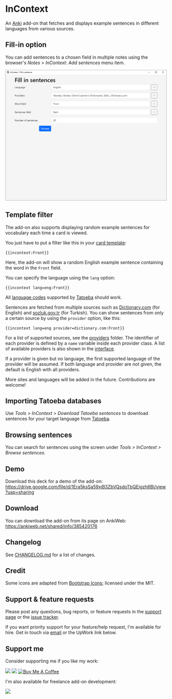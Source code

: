 # InContext

An [Anki](https://apps.ankiweb.net/) add-on that fetches and displays example sentences in different languages from various sources.

## Fill-in option

You can add sentences to a chosen field in multiple notes using the browser's _Notes > InContext: Add sentences_ menu item.

![Fill-in dialog](images/fill.png)

## Template filter

The add-on also supports displaying random example sentences for vocabulary each time a card is viewed.

You just have to put a filter like this in your [card template](https://docs.ankiweb.net/templates/intro.html):

```
{{incontext:Front}}
```

Here, the add-on will show a random English example sentence containing the word in the `Front` field.

You can specify the language using the `lang` option:

```
{{incontext lang=eng:Front}}
```

All [language codes](https://en.wikipedia.org/wiki/List_of_ISO_639_language_codes) supported by [Tatoeba](https://tatoeba.org/en/downloads) should work.

Sentences are fetched from multiple sources such as [Dictionary.com](https://www.dictionary.com/) (for English) and [sozluk.gov.tr](https://sozluk.gov.tr) (for Turkish).
You can show sentences from only a certain source by using the `provider` option, like this:

```
{{incontext lang=eng provider=dictionary.com:Front}}
```

For a list of supported sources, see the [providers](./src/providers/) folder.
The identifier of each provider is defined by a `name` variable inside each provider class.
A list of available providers is also shown in the [interface](#interface).

If a provider is given but no language, the first supported language of the provider will be assumed.
If both language and provider are not given, the default is English with all providers.

More sites and languages will be added in the future. Contributions are welcome!

## Importing Tatoeba databases

Use _Tools > InContext > Download Tatoeba sentences_ to download sentences for your target language from [Tatoeba](https://tatoeba.org/).

## Browsing sentences

You can search for sentences using the screen under _Tools > InContext > Browse sentences_.

## Demo

Download this deck for a demo of the add-on: https://drive.google.com/file/d/1Era5ksSa59xjB3ZbVQsdoTbQEigzh6Bi/view?usp=sharing

## Download

You can download the add-on from its page on AnkiWeb: https://ankiweb.net/shared/info/385420176

## Changelog

See [CHANGELOG.md](CHANGELOG.md) for a list of changes.

## Credit

Some icons are adapted from [Bootstrap Icons](https://icons.getbootstrap.com/); licensed under the MIT.

## Support & feature requests

Please post any questions, bug reports, or feature requests in the [support page](https://forums.ankiweb.net/t/incontext-learn-vocabulary-in-context-with-random-sentences/24017) or the [issue tracker](https://github.com/abdnh/anki-incontext/issues).

If you want priority support for your feature/help request, I'm available for hire.
Get in touch via [email](mailto:abdo@abdnh.net) or the UpWork link below.

## Support me

Consider supporting me if you like my work:

<a href="https://github.com/sponsors/abdnh"><img height='36' src="https://i.imgur.com/dAgtzcC.png"></a>
<a href="https://www.patreon.com/abdnh"><img height='36' src="https://i.imgur.com/mZBGpZ1.png"></a>
<a href="https://www.buymeacoffee.com/abdnh" target="_blank"><img src="https://cdn.buymeacoffee.com/buttons/v2/default-blue.png" alt="Buy Me A Coffee" height="36" ></a>

I'm also available for freelance add-on development:

<a href="https://www.upwork.com/freelancers/~01d764ac58a0eccc5c"><img height='36' src="https://i.imgur.com/z9lPvHb.png"></a>
